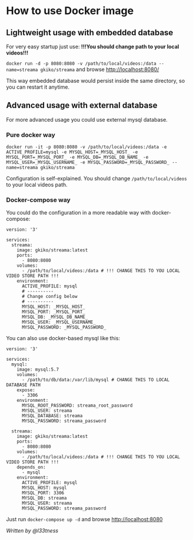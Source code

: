 # How to use Docker image

## Lightweight usage with embedded database

For very easy startup just use: **!!!You should change path to your local videos!!!**

`docker run -d -p 8080:8080 -v /path/to/local/videos:/data --name=streama gkiko/streama` and browse <http://localhost:8080/>

This way embedded database would persist inside the same directory, so you can restart it anytime.

## Advanced usage with external database

For more advanced usage you could use external mysql database.

### Pure docker way

`docker run -it -p 8080:8080 -v /path/to/local/videos:/data -e ACTIVE_PROFILE=mysql -e MYSQL_HOST=_MYSQL_HOST_ -e MYSQL_PORT=_MYSQL_PORT_ -e MYSQL_DB=_MYSQL_DB_NAME_ -e MYSQL_USER=_MYSQL_USERNAME_ -e MYSQL_PASSWORD=_MYSQL_PASSWORD_ --name=streama gkiko/streama`

Configuration is self-explained. You should change `/path/to/local/videos` to your local videos path.

### Docker-compose way

You could do the configuration in a more readable way with docker-compose:

```docker-compose
version: '3'

services:
  streama:
    image: gkiko/streama:latest
    ports:
      - 8080:8080
    volumes:
      - /path/to/local/videos:/data # !!! CHANGE THIS TO YOU LOCAL VIDEO STORE PATH !!!
    environment:
      ACTIVE_PROFILE: mysql
      # ----------
      # Change config below
      # ----------
      MYSQL_HOST: _MYSQL_HOST_
      MYSQL_PORT: _MYSQL_PORT_
      MYSQL_DB: _MYSQL_DB_NAME_
      MYSQL_USER: _MYSQL_USERNAME_
      MYSQL_PASSWORD: _MYSQL_PASSWORD_
```

You can also use docker-based mysql like this:

```docker-compose
version: '3'

services:
  mysql:
    image: mysql:5.7
    volumes:
      - /path/to/db/data:/var/lib/mysql # CHANGE THIS TO LOCAL DATABASE PATH
    expose:
      - 3306
    environment:
      MYSQL_ROOT_PASSWORD: streama_root_password
      MYSQL_USER: streama
      MYSQL_DATABASE: streama
      MYSQL_PASSWORD: streama_password

  streama:
    image: gkiko/streama:latest
    ports:
      - 8080:8080
    volumes:
      - /path/to/local/videos:/data # !!! CHANGE THIS TO YOU LOCAL VIDEO STORE PATH !!!
    depends_on:
      - mysql
    environment:
      ACTIVE_PROFILE: mysql
      MYSQL_HOST: mysql
      MYSQL_PORT: 3306
      MYSQL_DB: streama
      MYSQL_USER: streama
      MYSQL_PASSWORD: streama_password
```

Just run `docker-compose up -d` and browse <http://localhost:8080>


_Written by @l33tness_